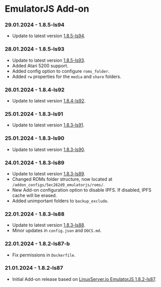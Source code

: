# EmulatorJS Add-on

### 29.01.2024 - 1.8.5-ls94 
  - Update to latest version [1.8.5-ls94](https://github.com/linuxserver/docker-emulatorjs/releases/tag/1.8.5-ls94).

### 28.01.2024 - 1.8.5-ls93 
  - Update to latest version [1.8.5-ls93](https://github.com/linuxserver/docker-emulatorjs/releases/tag/1.8.5-ls93).
  - Added Atari 5200 support.
  - Added config option to configure `roms_folder`.
  - Added `rw` properties for the `media` and `share` folders.

### 26.01.2024 - 1.8.4-ls92 
  - Update to latest version [1.8.4-ls92](https://github.com/linuxserver/docker-emulatorjs/releases/tag/1.8.4-ls92).

### 25.01.2024 - 1.8.3-ls91 
  - Update to latest version [1.8.3-ls91](https://github.com/linuxserver/docker-emulatorjs/releases/tag/1.8.3-ls91).

### 25.01.2024 - 1.8.3-ls90 
  - Update to latest version [1.8.3-ls90](https://github.com/linuxserver/docker-emulatorjs/releases/tag/1.8.3-ls90).

### 24.01.2024 - 1.8.3-ls89 
  - Update to latest version [1.8.3-ls89](https://github.com/linuxserver/docker-emulatorjs/releases/tag/1.8.3-ls89).
  - Changed ROMs folder structure, now located at `/addon_configs/5ec262d9_emulatorjs/roms/`.
  - New Add-on configuration option to disable IPFS. If disabled, IPFS cache will be erased.
  - Added unimportant folders to `backup_exclude`.

### 22.01.2024 - 1.8.3-ls88
  - Update to latest version [1.8.3-ls88](https://github.com/linuxserver/docker-emulatorjs/releases/tag/1.8.3-ls88).
  - Minor updates in `config.json` and `DOCS.md`.

### 22.01.2024 - 1.8.2-ls87-b
  - Fix permissions in `Dockerfile`.

### 21.01.2024 - 1.8.2-ls87
  - Initial Add-on release based on [LinuxServer.io EmulatorJS 1.8.2-ls87](https://github.com/linuxserver/docker-emulatorjs/releases/tag/1.8.2-ls87).
